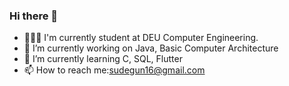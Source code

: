 ### Hi there 👋
- 👩🏼‍💻 I'm currently  student at DEU Computer Engineering.
- 🔭 I’m currently working on Java, Basic Computer Architecture
- 🌱 I’m currently learning C, SQL, Flutter
- 📫 How to reach me:sudegun16@gmail.com
